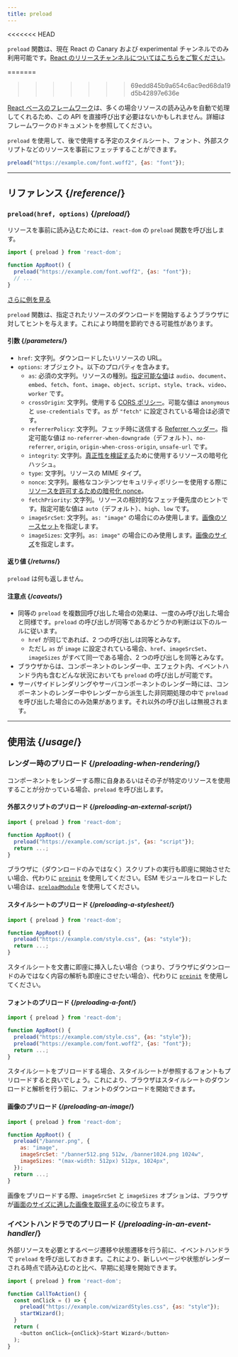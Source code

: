 ```yaml
---
title: preload
---
```


<<<<<<< HEAD
<Canary>

`preload` 関数は、現在 React の Canary および experimental チャンネルでのみ利用可能です。[React のリリースチャンネルについてはこちらをご覧ください](/community/versioning-policy#all-release-channels)。

</Canary>

=======
>>>>>>> 69edd845b9a654c6ac9ed68da19d5b42897e636e
<Note>

[React ベースのフレームワーク](/learn/start-a-new-react-project)は、多くの場合リソースの読み込みを自動で処理してくれるため、この API を直接呼び出す必要はないかもしれません。詳細はフレームワークのドキュメントを参照してください。

</Note>

<Intro>

`preload` を使用して、後で使用する予定のスタイルシート、フォント、外部スクリプトなどのリソースを事前にフェッチすることができます。

```js
preload("https://example.com/font.woff2", {as: "font"});
```

</Intro>

<InlineToc />

---

## リファレンス {/*reference*/}

### `preload(href, options)` {/*preload*/}

リソースを事前に読み込むためには、`react-dom` の `preload` 関数を呼び出します。

```js
import { preload } from 'react-dom';

function AppRoot() {
  preload("https://example.com/font.woff2", {as: "font"});
  // ...
}

```

[さらに例を見る](#usage)

`preload` 関数は、指定されたリソースのダウンロードを開始するようブラウザに対してヒントを与えます。これにより時間を節約できる可能性があります。

#### 引数 {/*parameters*/}

* `href`: 文字列。ダウンロードしたいリソースの URL。
* `options`: オブジェクト。以下のプロパティを含みます。
  *  `as`: 必須の文字列。リソースの種別。[指定可能な値](https://developer.mozilla.org/en-US/docs/Web/HTML/Element/link#as)は `audio`、`document`、`embed`、`fetch`、`font`、`image`、`object`、`script`、`style`、`track`、`video`、`worker` です。
  *  `crossOrigin`: 文字列。使用する [CORS ポリシー](https://developer.mozilla.org/en-US/docs/Web/HTML/Attributes/crossorigin)。可能な値は `anonymous` と `use-credentials` です。`as` が `"fetch"` に設定されている場合は必須です。
  *  `referrerPolicy`: 文字列。フェッチ時に送信する [Referrer ヘッダー](https://developer.mozilla.org/en-US/docs/Web/HTML/Element/link#referrerpolicy)。指定可能な値は `no-referrer-when-downgrade`（デフォルト）、`no-referrer`, `origin`, `origin-when-cross-origin`, `unsafe-url` です。
  *  `integrity`: 文字列。[真正性を検証する](https://developer.mozilla.org/en-US/docs/Web/Security/Subresource_Integrity)ために使用するリソースの暗号化ハッシュ。
  *  `type`: 文字列。リソースの MIME タイプ。
  *  `nonce`: 文字列。厳格なコンテンツセキュリティポリシーを使用する際に[リソースを許可するための暗号化 nonce](https://developer.mozilla.org/en-US/docs/Web/HTML/Global_attributes/nonce)。
  *  `fetchPriority`: 文字列。リソースの相対的なフェッチ優先度のヒントです。指定可能な値は `auto`（デフォルト）、`high`、`low` です。
  *  `imageSrcSet`: 文字列。`as: "image"` の場合にのみ使用します。[画像のソースセット](https://developer.mozilla.org/en-US/docs/Learn/HTML/Multimedia_and_embedding/Responsive_images)を指定します。
  *  `imageSizes`: 文字列。`as: image"` の場合にのみ使用します。[画像のサイズ](https://developer.mozilla.org/en-US/docs/Learn/HTML/Multimedia_and_embedding/Responsive_images)を指定します。

#### 返り値 {/*returns*/}

`preload` は何も返しません。

#### 注意点 {/*caveats*/}

* 同等の `preload` を複数回呼び出した場合の効果は、一度のみ呼び出した場合と同様です。`preload` の呼び出しが同等であるかどうかの判断は以下のルールに従います。
  * `href` が同じであれば、2 つの呼び出しは同等とみなす。
  * ただし `as` が `image` に設定されている場合、`href`、`imageSrcSet`、`imageSizes` がすべて同一である場合、2 つの呼び出しを同等とみなす。
* ブラウザからは、コンポーネントのレンダー中、エフェクト内、イベントハンドラ内も含むどんな状況においても `preload` の呼び出しが可能です。
* サーバサイドレンダリングやサーバコンポーネントのレンダー時には、コンポーネントのレンダー中やレンダーから派生した非同期処理の中で `preload` を呼び出した場合にのみ効果があります。それ以外の呼び出しは無視されます。

---

## 使用法 {/*usage*/}

### レンダー時のプリロード {/*preloading-when-rendering*/}

コンポーネントをレンダーする際に自身あるいはその子が特定のリソースを使用することが分かっている場合、`preload` を呼び出します。

<Recipes titleText="プリロードの例">

#### 外部スクリプトのプリロード {/*preloading-an-external-script*/}

```js
import { preload } from 'react-dom';

function AppRoot() {
  preload("https://example.com/script.js", {as: "script"});
  return ...;
}
```

ブラウザに（ダウンロードのみではなく）スクリプトの実行も即座に開始させたい場合、代わりに [`preinit`](/reference/react-dom/preinit) を使用してください。ESM モジュールをロードしたい場合は、[`preloadModule`](/reference/react-dom/preloadModule) を使用してください。

<Solution />

#### スタイルシートのプリロード {/*preloading-a-stylesheet*/}

```js
import { preload } from 'react-dom';

function AppRoot() {
  preload("https://example.com/style.css", {as: "style"});
  return ...;
}
```

スタイルシートを文書に即座に挿入したい場合（つまり、ブラウザにダウンロードのみではなく内容の解析も即座にさせたい場合）、代わりに [`preinit`](/reference/react-dom/preinit) を使用してください。

<Solution />

#### フォントのプリロード {/*preloading-a-font*/}

```js
import { preload } from 'react-dom';

function AppRoot() {
  preload("https://example.com/style.css", {as: "style"});
  preload("https://example.com/font.woff2", {as: "font"});
  return ...;
}
```

スタイルシートをプリロードする場合、スタイルシートが参照するフォントもプリロードすると良いでしょう。これにより、ブラウザはスタイルシートのダウンロードと解析を行う前に、フォントのダウンロードを開始できます。

<Solution />

#### 画像のプリロード {/*preloading-an-image*/}

```js
import { preload } from 'react-dom';

function AppRoot() {
  preload("/banner.png", {
    as: "image",
    imageSrcSet: "/banner512.png 512w, /banner1024.png 1024w",
    imageSizes: "(max-width: 512px) 512px, 1024px",
  });
  return ...;
}
```

画像をプリロードする際、`imageSrcSet` と `imageSizes` オプションは、ブラウザが[画面のサイズに適した画像を取得する](https://developer.mozilla.org/en-US/docs/Learn/HTML/Multimedia_and_embedding/Responsive_images)のに役立ちます。

<Solution />

</Recipes>

### イベントハンドラでのプリロード {/*preloading-in-an-event-handler*/}

外部リソースを必要とするページ遷移や状態遷移を行う前に、イベントハンドラで `preload` を呼び出しておきます。これにより、新しいページや状態がレンダーされる時点で読み込むのと比べ、早期に処理を開始できます。

```js
import { preload } from 'react-dom';

function CallToAction() {
  const onClick = () => {
    preload("https://example.com/wizardStyles.css", {as: "style"});
    startWizard();
  }
  return (
    <button onClick={onClick}>Start Wizard</button>
  );
}
```
